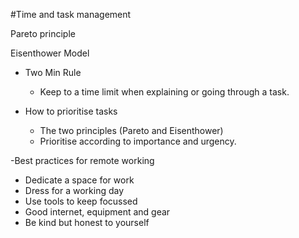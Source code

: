 #Time and task management

Pareto principle

Eisenthower Model


- Two Min Rule
  * Keep to a time limit when explaining or going through a task.
 

- How to prioritise tasks
  * The two principles (Pareto and Eisenthower)
  * Prioritise according to importance and urgency.


-Best practices for remote working
  * Dedicate a space for work
  * Dress for a working day
  * Use tools to keep focussed
  * Good internet, equipment and gear
  * Be kind but honest to yourself
